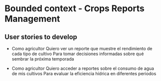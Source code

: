 # Bounded context - Crops Reports Management


## User stories to develop

- Como agricultor Quiero ver un reporte que muestre el rendimiento de cada tipo de cultivo  Para tomar decisiones informadas sobre qué sembrar la próxima temporada

- Como agricultor Quiero acceder a reportes sobre el consumo de agua de mis cultivos Para evaluar la eficiencia hídrica en diferentes periodos